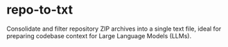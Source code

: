 # repo-to-txt
Consolidate and filter repository ZIP archives into a single text file, ideal for preparing codebase context for Large Language Models (LLMs).
